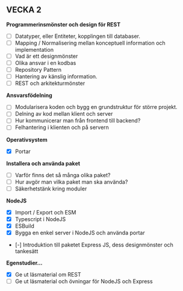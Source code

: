 ## VECKA 2

**Programmerinsmönster och design för REST**

- [ ] Datatyper, eller Entiteter, kopplingen till databaser.
- [ ] Mapping / Normalisering mellan konceptuell information och implementation
- [ ] Vad är ett designmönster
- [ ] Olika ansvar i en kodbas
- [ ] Repository Pattern
- [ ] Hantering av känslig information.
- [ ] REST och arkitekturmönster

**Ansvarsfödelning**

- [ ] Modularisera koden och bygg en grundstruktur för större projekt.
- [ ] Delning av kod mellan klient och server
- [ ] Hur kommunicerar man från frontend till backend?
- [ ] Felhantering i klienten och på servern

**Operativsystem**

- [x] Portar

**Installera och använda paket**

- [ ] Varför finns det så många olika paket?
- [ ] Hur avgör man vilka paket man ska använda?
- [ ] Säkerhetstänk kring moduler

**NodeJS**

- [x] Import / Export och ESM
- [x] Typescript i NodeJS
- [x] ESBuild
- [x] Bygga en enkel server i NodeJS och använda portar
- [-] Introduktion till paketet Express JS, dess designmönster och tankesätt

**Egenstudier...**

- [x] Ge ut läsmaterial om REST
- [ ] Ge ut läsmaterial och övningar för NodeJS och Express
